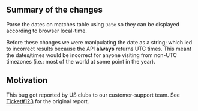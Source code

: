 ## Summary of the changes

Parse the dates on matches table using `Date` so they can be displayed according to browser local-time.

Before these changes we were manipulating the date as a string; which led to incorrect results because the API **always** returns UTC times. This meant the dates/times would be incorrect for anyone visiting from non-UTC timezones (i.e.: most of the world at some point in the year).

## Motivation

This bug got reported by US clubs to our customer-support team. See [Ticket#123](#not-a-real-link) for the original report.
